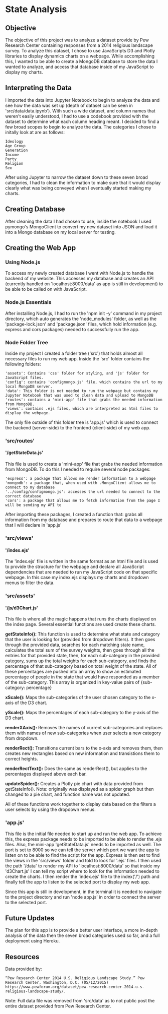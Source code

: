 # State Analysis

## Objective

The objective of this project was to analyze a dataset provide by Pew Research Center containing responses from a 2014 religious landscape survey.  To analyze this dataset, I chose to use JavaScripts D3 and Plotly libraries to display dynamics charts on a webpage.  While accomplishing this, I wanted to be able to create a MongoDB database to store the data I wanted to analyze, and access that database inside of my JavaScript to display my charts.

## Interpreting the Data

I imported the data into Jupyter Notebook to begin to analyze the data and see how the data was set up (depth of dataset can be seen in 'src/data/data.ipynb').  With such a wide dataset, and column names that weren't easily understood, I had to use a codebook provided with the dataset to determine what each column heading meant. I decided to find a few broad scopes to begin to analyze the data.  The categories I chose to initally look at are as follows:

	Ideology
	Age Group
	Generation
	Income
	Party
	Religion
	Sex

After using Jupyter to narrow the dataset down to these seven broad categories, I had to clean the information to make sure that it would display clearly what was being conveyed when I eventually started making my charts.

## Creating Database

After cleaning the data I had chosen to use, inside the notebook I used pymongo's MongoClient to convert my new dataset into JSON and load it into a Mongo database on my local server for testing.

## Creating the Web App

### Using Node.js

To access my newly created database I went with Node.js to handle the backend of my website.  This accesses my database and creates an API (currently handled on 'localhost:8000/data' as app is still in development) to be able to be called on with JavaScript.

### Node.js Essentials

After installing Node.js, I had to run the 'npm init -y' command in my project directory, which auto generates the 'node_modules' folder, as well as the 'package-lock.json' and 'package.json' files, which hold information (e.g. express and cors packages) needed to successfully run the app.

### Node Folder Tree

Inside my project I created a folder tree ('src') that holds almost all necessary files to run my web app.  Inside the 'src' folder contains the following folders:

	'assets': Contains 'css' folder for styling, and 'js' folder for JavaScript files.
	'config': contains 'configmongo.js' file, which contains the url to my local MongoDB server.
	'data': This folder is not needed to run the webpage but contains my Jupyter Notebook that was used to clean data and upload to MongoDB
	'routes': contains a 'mini-app' file that grabs the needed information from MongoDB.
	'views': contains .ejs files, which are interpreted as html files to display the webpage.

The only file outside of this folder tree is 'app.js' which is used to connect the backend (server-side) to the frontend (client-side) of my web app.

### 'src/routes'

#### '/getStateData.js'

This file is used to create a 'mini-app' file that grabs the needed information from MongoDB.  To do this I needed to require several node packages:

	'express': a package that allows me render information to a webpage
	'mongodb': a package that, when used with .MongoClient allows me to connect to my database
	'../config/configmongo.js': accesses the url needed to connect to the correct database
	'cors': a package that allows me to fetch information from the page I will be sending my API to

After importing these packages, I created a function that:
	grabs all information from my database and prepares to route that data to a webpage that I will declare in 'app.js'

### 'src/views'

#### '/index.ejs'

The 'index.ejs' file is written in the same format as an html file and is used to provide the structure for the webpage and declare all JavaScript dependencies that are needed to run my JavaScript code on that specific webpage.  In this case my index.ejs displays my charts and dropdown menus to filter the data.

### 'src/assets'

#### '/js/d3Chart.js'

This file is where all the magic happens that runs the charts displayed on the index page. Several essential functions are used create these charts.

**getStateInfo():** This function is used to determine what state and category that the user is looking for (provided from dropdown filters).  It then goes through the provided data, searches for each matching state name, calculates the total sum of the survey weights, then goes through all the entries for that provided state, then, for each sub-category in the provided category, sums up the total weights for each sub-category, and finds the percentage of that sub-category based on total weight of the state.  All of these percentages are pushed into an array to show an estimated percentage of people in the state that would have responded as a member of the sub-category. This array is organized in key-value pairs of {sub-category: percentage}

**xScale():** Maps the sub-categories of the user chosen category to the x-axis of the D3 chart.

**yScale():** Maps the percentages of each sub-category to the y-axis of the D3 chart.

**renderXAxis():** Removes the names of current sub-categories and replaces them with names of new sub-categories when user selects a new category from dropdown.

**renderRect():** Transitions current bars to the x-axis and removes them, then creates new rectangles based on new information and transistions them to correct heights.

**renderRectText():** Does the same as renderRect(), but applies to the percentages displayed above each bar.

**updateSpider():** Creates a Plotly pie chart with data provided from getStateInfo(). Note: originally was displayed as a spider graph but then changed to a pie chart, and function name was not updated.

All of these functions work together to display data based on the filters a user selects by using the dropdown menus.

### 'app.js'

This file is the initial file needed to start up and run the web app.  To achieve this, the express package needs to be imported to be able to render the .ejs files.  Also, the mini-app 'getStateData.js' needs to be imported as well.  The port is set to 8000 so we can tell the server which port we want the app to listen on to be able to find the script for the app.  Express is then set to find the views in the 'src/views' folder and told to look for '.ejs' files.  I then used the path '/data' to render my API to 'localhost:8000/data' so that inside my 'd3Chart.js' I can tell my script where to look for the information needed to create the charts.  I then render the 'index.ejs' file to the index('/') path and finally tell the app to listen to the selected port to display my web app.

Since this app is still in development, in the terminal it is needed to navigate to the project directory and run 'node app.js' in order to connect the server to the selected port.

## Future Updates

The plan for this app is to provide a better user interface, a more in-depth analysis of the data then the seven broad categories used so far, and a full deployment using Heroku.

## Resources

Data provided by:

	“Pew Research Center 2014 U.S. Religious Landscape Study.” Pew Research Center, Washington, D.C. (05/12/2015) https://www.pewforum.org/dataset/pew-research-center-2014-u-s-religious-landscape-study/.

Note: Full data file was removed from 'src/data' as to not public post the entire dataset provided from Pew Research Center.